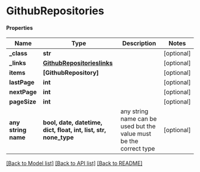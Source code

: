 # GithubRepositories

#### Properties
Name | Type | Description | Notes
------------ | ------------- | ------------- | -------------
**_class** | **str** |  | [optional] 
**_links** | [**GithubRepositorieslinks**](GithubRepositorieslinks.md) |  | [optional] 
**items** | **[GithubRepository]** |  | [optional] 
**lastPage** | **int** |  | [optional] 
**nextPage** | **int** |  | [optional] 
**pageSize** | **int** |  | [optional] 
**any string name** | **bool, date, datetime, dict, float, int, list, str, none_type** | any string name can be used but the value must be the correct type | [optional]

[[Back to Model list]](../README.md#documentation-for-models) [[Back to API list]](../README.md#documentation-for-api-endpoints) [[Back to README]](../README.md)


